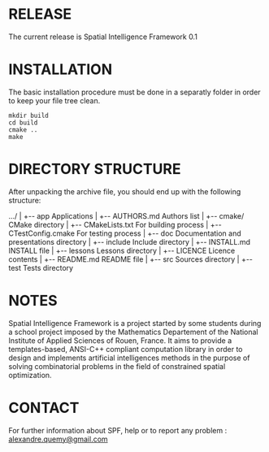 # RELEASE

The current release is Spatial Intelligence Framework 0.1

# INSTALLATION

The basic installation procedure must be done in a separatly folder in order to keep your file tree clean.

    mkdir build
    cd build
    cmake ..
    make

# DIRECTORY STRUCTURE

After unpacking the archive file, you should end up with the following structure:

.../
   |
   +-- app                        Applications
   |
   +-- AUTHORS.md				  Authors list 
   |
   +-- cmake/				      CMake directory
   |
   +-- CMakeLists.txt			  For building process
   |
   +-- CTestConfig.cmake		  For testing process
   |
   +-- doc                        Documentation and presentations directory
   |
   +-- include                    Include directory 
   |
   +-- INSTALL.md                 INSTALL file
   |
   +-- lessons                    Lessons directory
   |
   +-- LICENCE  				  Licence contents
   |
   +-- README.md				  README file
   |
   +-- src			              Sources directory
   |
   +-- test                       Tests directory


# NOTES

Spatial Intelligence Framework is a project started by some students during a school project imposed by the Mathematics Departement of the National Institute of Applied Sciences of Rouen, France.
It aims to provide a templates-based, ANSI-C++ compliant computation library in order to design and implements artificial intelligences methods in the purpose of solving combinatorial problems in the field of constrained spatial optimization.

# CONTACT

For further information about SPF, help or to report any problem :
alexandre.quemy@gmail.com

